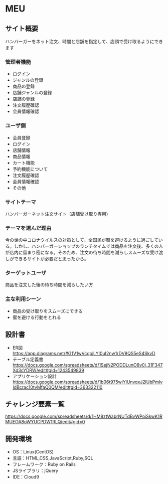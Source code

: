 # MEU

## サイト概要
ハンバーガーをネット注文、時間と店舗を指定して、店頭で受け取るようにできます
### 管理者機能
* ログイン
* ジャンルの登録
* 商品の登録
* 店舗ジャンルの登録
* 店舗の登録
* 注文履歴確認
* 会員情報確認
### ユーザ側
* 会員登録
* ログイン
* 店舗情報
* 商品情報
* カート機能
* 予約機能について
* 注文履歴確認
* 会員情報確認
* その他

### サイトテーマ
ハンバーガーネット注文サイト（店舗受け取り専用）

### テーマを選んだ理由
今の世の中コロナウイルスの対策として、全国民が蜜を避けるように過ごしている。しかし、ハンバーガーショップのランチタイムでは商品を注文後、多くの人が店内に留まり密になる。そのため、注文の待ち時間を減らしスムーズな受け渡しができるサイトが必要だと思ったから。

### ターゲットユーザ
商品を注文した後の待ち時間を減らしたい方

### 主な利用シーン
- 商品の受け取りをスムーズにできる
- 蜜を避ける行動をとれる

## 設計書
- ER図<https://app.diagrams.net/#G1V1wVcgojLYI0uI2nw1rDV8QS5eS4SkvD>
- テーブル定義書<https://docs.google.com/spreadsheets/d/1SejN2PODDLunO8v0i_31F347Xd3cYDRW/edit#gid=1243549839>
- アプリケーション設計<https://docs.google.com/spreadsheets/d/1b06t975wiYlUnvqxJ2lUbPmIvIdBcrac10tvMfaQ0QM/edit#gid=363322110>

## チャレンジ要素一覧
<https://docs.google.com/spreadsheets/d/1HM8ztWabrNUTdBvWPoiSkwK1RMUEOA8oWYUCPDW1RLQ/edit#gid=0>

## 開発環境
- OS：Linux(CentOS)
- 言語：HTML,CSS,JavaScript,Ruby,SQL
- フレームワーク：Ruby on Rails
- JSライブラリ：jQuery
- IDE：Cloud9
